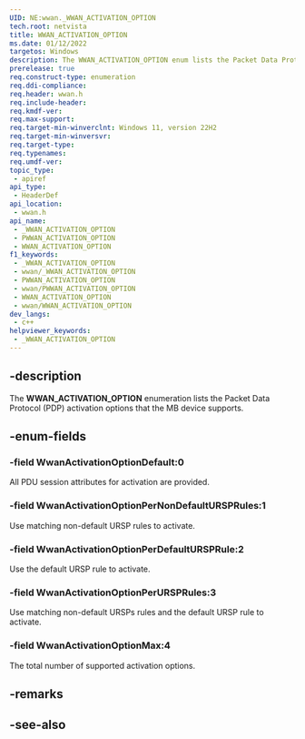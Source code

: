 ```yaml
---
UID: NE:wwan._WWAN_ACTIVATION_OPTION
tech.root: netvista
title: WWAN_ACTIVATION_OPTION
ms.date: 01/12/2022
targetos: Windows
description: The WWAN_ACTIVATION_OPTION enum lists the Packet Data Protocol (PDP) activation options that the MB device supports.
prerelease: true
req.construct-type: enumeration
req.ddi-compliance: 
req.header: wwan.h
req.include-header: 
req.kmdf-ver: 
req.max-support: 
req.target-min-winverclnt: Windows 11, version 22H2
req.target-min-winversvr: 
req.target-type: 
req.typenames: 
req.umdf-ver: 
topic_type:
 - apiref
api_type:
 - HeaderDef
api_location:
 - wwan.h
api_name:
 - _WWAN_ACTIVATION_OPTION
 - PWWAN_ACTIVATION_OPTION
 - WWAN_ACTIVATION_OPTION
f1_keywords:
 - _WWAN_ACTIVATION_OPTION
 - wwan/_WWAN_ACTIVATION_OPTION
 - PWWAN_ACTIVATION_OPTION
 - wwan/PWWAN_ACTIVATION_OPTION
 - WWAN_ACTIVATION_OPTION
 - wwan/WWAN_ACTIVATION_OPTION
dev_langs:
 - c++
helpviewer_keywords:
 - _WWAN_ACTIVATION_OPTION
---
```


## -description

The **WWAN_ACTIVATION_OPTION** enumeration lists the Packet Data Protocol (PDP) activation options that the MB device supports.

## -enum-fields

### -field WwanActivationOptionDefault:0

All PDU session attributes for activation are provided.

### -field WwanActivationOptionPerNonDefaultURSPRules:1

Use matching non-default URSP rules to activate.

### -field WwanActivationOptionPerDefaultURSPRule:2

Use the default URSP rule to activate.

### -field WwanActivationOptionPerURSPRules:3

Use matching non-default URSPs rules and the default URSP rule to activate.

### -field WwanActivationOptionMax:4

The total number of supported activation options.

## -remarks

## -see-also

